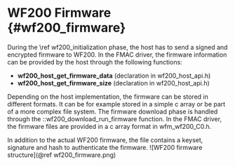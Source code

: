 WF200 Firmware	{#wf200_firmware}  
============

During the \ref wf200_initialization phase, the host has to send a signed and encrypted firmware to WF200. In the FMAC driver, the firmware information can be provided by the host through the following functions:
* **wf200_host_get_firmware_data** (declaration in wf200_host_api.h)
* **wf200_host_get_firmware_size** (declaration in wf200_host_api.h)

Depending on the host implementation, the firmware can be stored in different formats. It can be for example stored in a simple c array or be part of a more complex file system. 
The firmware download phase is handled through the ::wf200_download_run_firmware function. In the FMAC driver, the firmware files are provided in a c array format in wfm_wf200_C0.h.

In addition to the actual WF200 firmware, the file contains a keyset, signature and hash to authenticate the firmware.
![WF200 firmware structure](@ref wf200_firmware.png)